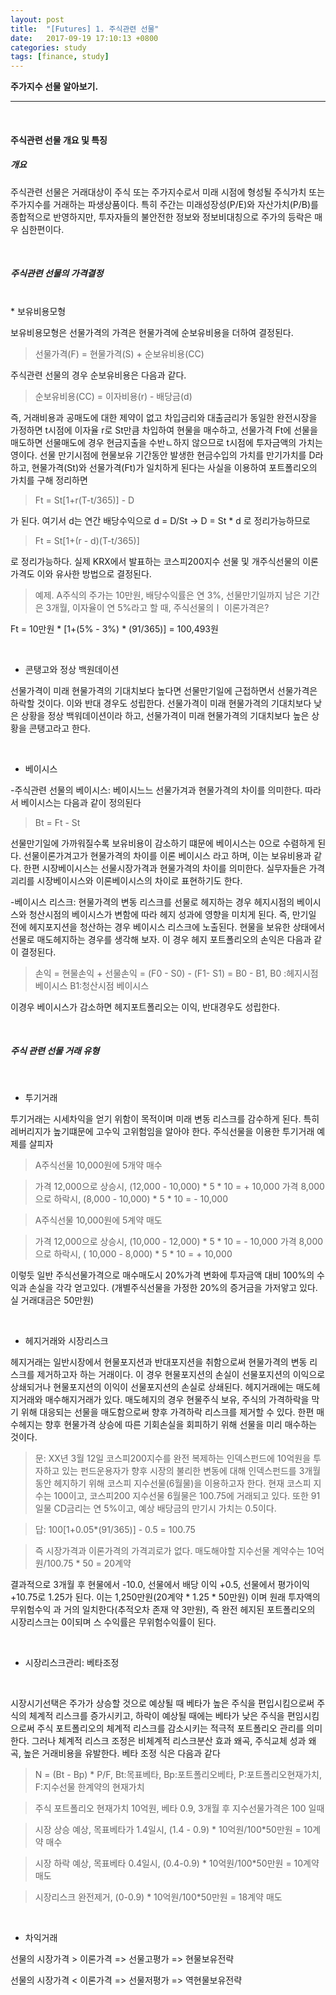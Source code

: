 ```yaml
---
layout: post
title:  "[Futures] 1. 주식관련 선물"
date:   2017-09-19 17:10:13 +0800
categories: study
tags: [finance, study] 
---
```

**주가지수 선물 알아보기.** 

---

<br>

#### 주식관련 선물 개요 및 특징

##### 개요

주식관련 선물은 거래대상이 주식 또는 주가지수로서 미래 시점에 형성될 주식가치 또는 주가지수를 거래하는 파생상품이다. 특히 주간는 미래성장성(P/E)와 자산가치(P/B)를 종합적으로 반영하지만, 투자자들의 불안전한 정보와 정보비대칭으로 주가의 등락은 매우 심한편이다.

<br>

##### 주식관련 선물의 가격결정
<br>
* 보유비용모형

보유비용모형은 선물가격의 가격은 현물가격에 순보유비용을 더하여 결정된다.

>선물가격(F) = 현물가격(S) + 순보유비용(CC)

주식관련 선물의 경우 순보유비용은 다음과 같다.

>순보유비용(CC) = 이자비용(r) - 배당금(d)

즉, 거래비용과 공매도에 대한 제약이 없고 차입금리와 대출금리가 동일한 완전시장을 가정하면 t시점에 이자율 r로 St만큼 차입하여 현물을 매수하고, 선물가격 Ft에 선물을 매도하면 선물매도에 경우 현금지출을 수반ㄴ하지 않으므로 t시점에 투자금액의 가치는 영이다. 선물 만기시점에 현물보유 기간동안 발생한 현금수입의 가치를 만기가치를 D라 하고, 현물가격(St)와 선물가격(Ft)가 일치하게 된다는 사실을 이용하여 포트폴리오의 가치를 구해 정리하면

>Ft = St[1+r(T-t/365)] - D 

가 된다. 여기서 d는 연간 배당수익으로 d = D/St  ->   D =  St * d 로 정리가능하므로

>Ft = St[1+(r - d)(T-t/365)]

로 정리가능하다. 실제 KRX에서 발표하는 코스피200지수 선물 및 개주식선물의 이론가격도 이와 유사한 방법으로 결정된다.   

> 예제. A주식의 주가는 10만원, 배당수익률은 연 3%, 선물만기일까지 남은 기간은 3개월, 이자율이 연 5%라고 할 때, 주식선물의ㅣ 이론가격은?

Ft = 10만원 * [1+(5% - 3%) * (91/365)] = 100,493원

<br>

* 콘탱고와 정상 백원데이션

선물가격이 미래 현물가격의 기대치보다 높다면 선물만기일에 근접하면서 선물가격은  하락할 것이다. 이와 반대 경우도 성립한다. 선물가격이 미래 현물가격의 기대치보다 낮은 상황을 정상 백워데이션이라 하고, 선물가격이 미래 현물가격의 기대치보다 높은 상황을 콘탱고라고 한다. 

<br>

* 베이시스 

-주식관련 선물의 베이시스: 베이시느느 선물가겨과 현물가격의 차이를 의미한다. 따라서 베이시스는 다음과 같이 정의된다

> Bt = Ft - St

선물만기일에 가까워질수록 보유비용이 감소하기 떄문에 베이시스는 0으로 수렴하게 된다. 선물이론가겨고가 현물가격의 차이를 이론 베이시스 라고 하며, 이는 보유비용과 같다. 한편 시장베이시스는 선물시장가격과 현물가격의 차이를 의미한다. 실무자들은 가격괴리를 시장베이시스와 이론베이시스의 차이로 표현하기도 한다.

-베이시스 리스크: 현물가격의 변동 리스크를 선물로 헤지하는 경우 헤지시점의 베이시스와 청산시점의 베이시스가 변함에 따라 헤지 성과에 영향을 미치게 된다. 즉, 만기일 전에 헤지포지션을 청산하는 경우 베이시스 리스크에 노출된다. 현물을 보유한 상태에서 선물로 매도헤지하는 경우를 생각해 보자. 이 경우 헤지 포트폴리오의 손익은 다음과 같이 결정된다.

> 손익 = 현물손익 + 선물손익 = (F0 - S0) - (F1- S1) = B0 - B1, B0 :헤지시점 베이시스 B1:청산시점 베이시스

이경우 베이시스가 감소하면 헤지포트폴리오는 이익, 반대경우도 성립한다.

<br>

##### 주식 관련 선물 거래 유형
<br>

* 투기거래

투기거래는 시세차익을 얻기 위함이 목적이며 미래 변동 리스크를 감수하게 된다. 특히 레버리지가 높기떄문에 고수익 고위험임을 알아야 한다. 주식선물을 이용한 투기거래 예제를 살피자

>A주식선물 10,000원에 5개약 매수

>가격 12,000으로 상승시, (12,000 - 10,000) * 5 * 10 = + 10,000
>가격 8,000으로 하락시, (8,000 - 10,000) * 5 * 10 = - 10,000


>A주식선물 10,000원에 5계약 매도

>가격 12,000으로 상승시, (10,000 - 12,000) * 5 * 10 = - 10,000
>가격 8,000으로 하락시, ( 10,000 - 8,000) * 5 * 10 = + 10,000

이렇듯 일반 주식선물가격으로 매수매도시 20%가격 변화에 투자금액 대비 100%의 수익과 손실을 각각 얻고있다. (개별주식선물을 가정한 20%의 증거금을 가저앟고 있다. 실 거래대금은 50만원)

<br>

* 헤지거래와 시장리스크

헤지거래는 일반시장에서 현물포지션과 반대포지션을 취함으로써 현물가격의 변동 리스크를 제거하고자 하는 거래이다. 이 경우 현물포지션의 손실이 선물포지션의 이익으로 상쇄되거나 현물포지션의 이익이 선물포지션의 손실로 상쇄된다. 헤지거래에는 매도헤지거래와 매수해지거래가 있다. 매도헤지의 경우 현물주식 보유, 주식의 가격하락을 막기 위해 대응되는 선물을 매도함으로써 향후 가격하락 리스크를 제거할 수 있다. 한편 매수헤지는 향후 현물가격 상승에 따른 기회손실을 회피하기 위해 선물을 미리 매수하는 것이다.

>문: XX년 3월 12일 코스피200지수를 완전 복제하는 인덱스펀드에 10억원을 투자하고 있는 펀드운용자가 향후 시장의 불리한 변동에 대해 인덱스펀드를 3개월 동안 헤지하기 위해 코스피 지수선물(6월물)을 이용하고자 한다. 현재 코스피 지수는 100이고, 코스피200 지수선물 6월물은 100.75에 거래되고 있다. 또한 91일물 CD금리는 연 5%이고, 예상 배당금의 만기시 가치는 0.5이다.

>답: 100[1+0.05*(91/365)] - 0.5 = 100.75

> 즉 시장가격과 이론가격의 가격괴로가 없다. 매도해야할 지수선물 계약수는 10억원/100.75 * 50 = 20계약

결과적으로 3개월 후 현물에서 -10.0, 선물에서 배당 이익 +0.5, 선물에서 평가이익 +10.75로 1.25가 된다. 이는 1,250만원(20계약 * 1.25 * 50만원) 이며 원래 투자액의 무위험수익 과 거의 일치한다(추적오차 존재 약 3만원), 즉 완전 헤지된 포트폴리오의 시장리스크는 0이되며 스 수익률은 무위험수익률이 된다.

<br>

* 시장리스크관리: 베타조정

<br>

시장시기선택은 주가가 상승할 것으로 예상될 때 베타가 높은 주식을 편입시킴으로써 주식의 체계적 리스크를 증가시키고, 하락이 예상될 때에는 베타가 낮은 주식을 편임시킴으로써 주식 포트폴리오의 체계적 리스크를 감소시키는 적극적 포트폴리오 관리를 의미한다. 그러나 체계적 리스크 조정은 비체계적 리스크분산 효과 왜곡, 주식교체 성과 왜곡, 높은 거래비용을 유발한다. 베타 조정 식은 다음과 같다

>N = (Bt - Bp) * P/F, Bt:목표베타, Bp:포트폴리오베타, P:포트폴리오현재가치, F:지수선물 한계약의 현재가치

> 주식 포트폴리오 현재가치 10억원, 베타 0.9, 3개월 후 지수선물가격은 100 일때

> 시장 상승 예상, 목표베타가 1.4일시, (1.4 - 0.9) * 10억원/100*50만원 = 10계약 매수

> 시장 하락 예상, 목표베타 0.4일시, (0.4-0.9) * 10억원/100*50만원 = 10계약 매도 

> 시장리스크 완전제거, (0-0.9) * 10억원/100*50만원 = 18계약 매도

<br>

* 차익거래

선물의 시장가격 > 이론가격 => 선물고평가 => 현물보유전략

선물의 시장가격 < 이론가격 => 선물저평가 => 역현물보유전략





